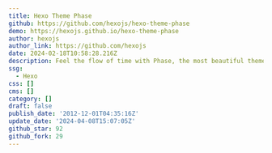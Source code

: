 ```yaml
---
title: Hexo Theme Phase
github: https://github.com/hexojs/hexo-theme-phase
demo: https://hexojs.github.io/hexo-theme-phase
author: hexojs
author_link: https://github.com/hexojs
date: 2024-02-18T10:58:28.216Z
description: Feel the flow of time with Phase, the most beautiful theme for Hexo.
ssg:
  - Hexo
css: []
cms: []
category: []
draft: false
publish_date: '2012-12-01T04:35:16Z'
update_date: '2024-04-08T15:07:05Z'
github_star: 92
github_fork: 29
---
```

